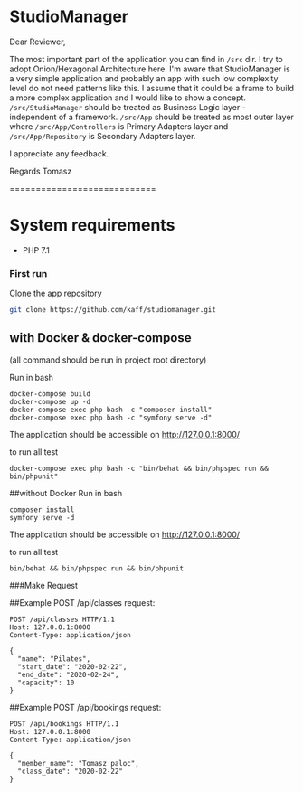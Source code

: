 StudioManager
============================

Dear Reviewer,

The most important part of the application you can find in `/src` dir. I try to adopt Onion/Hexagonal Architecture here.
I'm aware that StudioManager is a very simple application and probably an app with such low complexity level do not need patterns like this.
I assume that it could be a frame to build a more complex application and I would like to show a concept.
`/src/StudioManager` should be treated as Business Logic layer - independent of a framework.
`/src/App` should be treated as most outer layer where `/src/App/Controllers` is Primary Adapters layer and `/src/App/Repository` is Secondary Adapters layer.

I appreciate any feedback.

Regards
Tomasz

============================
# System requirements

* PHP 7.1

### First run

Clone the app repository

```bash
git clone https://github.com/kaff/studiomanager.git
```

## with Docker & docker-compose 
(all command should be run in project root directory) 

Run in bash
```
docker-compose build
docker-compose up -d
docker-compose exec php bash -c "composer install"
docker-compose exec php bash -c "symfony serve -d"
```

The application should be accessible on http://127.0.0.1:8000/

to run all test
```
docker-compose exec php bash -c "bin/behat && bin/phpspec run && bin/phpunit"
```

##without Docker
Run in bash
```
composer install
symfony serve -d
```

The application should be accessible on http://127.0.0.1:8000/

to run all test
```
bin/behat && bin/phpspec run && bin/phpunit
```

###Make Request

##Example POST /api/classes request:

```
POST /api/classes HTTP/1.1
Host: 127.0.0.1:8000
Content-Type: application/json

{
  "name": "Pilates",
  "start_date": "2020-02-22",
  "end_date": "2020-02-24",
  "capacity": 10
}
```

##Example POST /api/bookings request:

```
POST /api/bookings HTTP/1.1
Host: 127.0.0.1:8000
Content-Type: application/json

{
  "member_name": "Tomasz paloc",
  "class_date": "2020-02-22"
}
```

